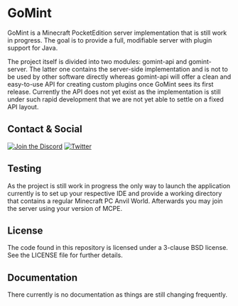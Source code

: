 # GoMint

GoMint is a Minecraft PocketEdition server implementation that is still work in progress. The goal is
to provide a full, modifiable server with plugin support for Java.

The project itself is divided into two modules: gomint-api and gomint-server. The latter one contains the
server-side implementation and is not to be used by other software directly whereas gomint-api will offer
a clean and easy-to-use API for creating custom plugins once GoMint sees its first release. Currently the
API does not yet exist as the implementation is still under such rapid development that we are not yet able
to settle on a fixed API layout.

## Contact & Social
[![Join the Discord](http://puu.sh/v9UB9/944431c790.png)](https://discord.gg/5v24b) [![Twitter](http://puu.sh/v9UYI/f399ab07b5.png)](https://twitter.com/GomintPe)

## Testing

As the project is still work in progress the only way to launch the application currently is to set up
your respective IDE and provide a working directory that contains a regular Minecraft PC Anvil World.
Afterwards you may join the server using your version of MCPE.

## License

The code found in this repository is licensed under a 3-clause BSD license. See the LICENSE file for further
details.

## Documentation

There currently is no documentation as things are still changing frequently.
